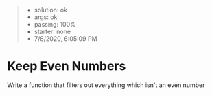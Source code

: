 <!-- BEGIN REPORT -->
> - solution: ok 
> - args: ok 
> - passing: 100% 
> - starter: none 
> - 7/8/2020, 6:05:09 PM
<!-- END REPORT -->

# Keep Even Numbers

Write a function that filters out everything which isn't an even number

